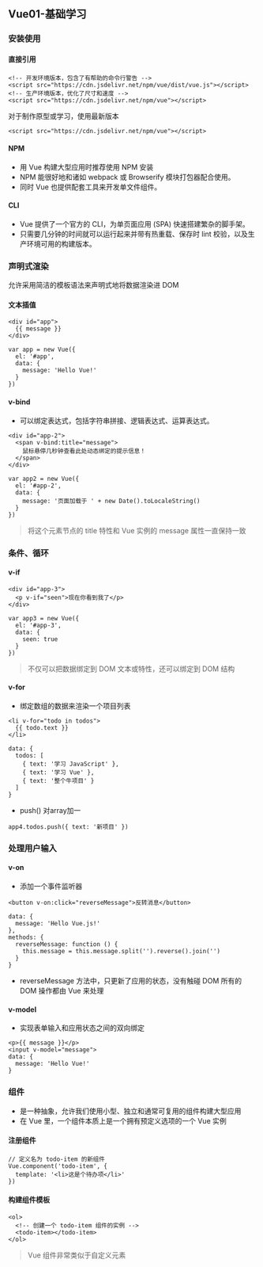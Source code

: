## Vue01-基础学习
### 安装使用
#### 直接引用
```
<!-- 开发环境版本，包含了有帮助的命令行警告 -->
<script src="https://cdn.jsdelivr.net/npm/vue/dist/vue.js"></script>
<!-- 生产环境版本，优化了尺寸和速度 -->
<script src="https://cdn.jsdelivr.net/npm/vue"></script>
```
对于制作原型或学习，使用最新版本
```
<script src="https://cdn.jsdelivr.net/npm/vue"></script>
```
#### NPM
* 用 Vue 构建大型应用时推荐使用 NPM 安装
* NPM 能很好地和诸如 webpack 或 Browserify 模块打包器配合使用。
* 同时 Vue 也提供配套工具来开发单文件组件。
#### CLI
* Vue 提供了一个官方的 CLI，为单页面应用 (SPA) 快速搭建繁杂的脚手架。
* 只需要几分钟的时间就可以运行起来并带有热重载、保存时 lint 校验，以及生产环境可用的构建版本。

### 声明式渲染
允许采用简洁的模板语法来声明式地将数据渲染进 DOM 

#### 文本插值
```
<div id="app">
  {{ message }}
</div>

var app = new Vue({
  el: '#app',
  data: {
    message: 'Hello Vue!'
  }
})
```
#### v-bind
* 可以绑定表达式，包括字符串拼接、逻辑表达式、运算表达式。
```
<div id="app-2">
  <span v-bind:title="message">
    鼠标悬停几秒钟查看此处动态绑定的提示信息！
  </span>
</div>
```
```
var app2 = new Vue({
  el: '#app-2',
  data: {
    message: '页面加载于 ' + new Date().toLocaleString()
  }
})
```
> 将这个元素节点的 title 特性和 Vue 实例的 message 属性一直保持一致

### 条件、循环
#### v-if
```
<div id="app-3">
  <p v-if="seen">现在你看到我了</p>
</div>

var app3 = new Vue({
  el: '#app-3',
  data: {
    seen: true
  }
})
```
> 不仅可以把数据绑定到 DOM 文本或特性，还可以绑定到 DOM 结构
#### v-for
* 绑定数组的数据来渲染一个项目列表
```
<li v-for="todo in todos">
  {{ todo.text }}
</li>

data: {
  todos: [
    { text: '学习 JavaScript' },
    { text: '学习 Vue' },
    { text: '整个牛项目' }
  ]
}
```
* push()
对array加一
```
app4.todos.push({ text: '新项目' })
```

### 处理用户输入
#### v-on
* 添加一个事件监听器
```
<button v-on:click="reverseMessage">反转消息</button>
```
```
data: {
  message: 'Hello Vue.js!'
},
methods: {
  reverseMessage: function () {
    this.message = this.message.split('').reverse().join('')
  }
}
```

* reverseMessage 方法中，只更新了应用的状态，没有触碰 DOM
所有的 DOM 操作都由 Vue 来处理
#### v-model
* 实现表单输入和应用状态之间的双向绑定
```
<p>{{ message }}</p>
<input v-model="message">
data: {
  message: 'Hello Vue!'
}
```

### 组件
* 是一种抽象，允许我们使用小型、独立和通常可复用的组件构建大型应用
* 在 Vue 里，一个组件本质上是一个拥有预定义选项的一个 Vue 实例
#### 注册组件
```
// 定义名为 todo-item 的新组件
Vue.component('todo-item', {
  template: '<li>这是个待办项</li>'
})
```
#### 构建组件模板
```
<ol>
  <!-- 创建一个 todo-item 组件的实例 -->
  <todo-item></todo-item>
</ol>
```
> Vue 组件非常类似于自定义元素
